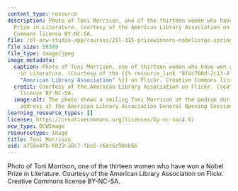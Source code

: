 ```yaml
---
content_type: resource
description: Photo of Toni Morrison, one of the thirteen women who have won a Nobel
  Prize in Literature. Courtesy of the American Library Association on Flickr.  Creative
  Commons license BY-NC-SA.
file: /ol-ocw-studio-app/courses/21l-315-prizewinners-nobelistas-spring-2014/a750e4fb602338c7fbc6c6ec6c90eb66_21l-315s14.jpg
file_size: 50389
file_type: image/jpeg
image_metadata:
  caption: Photo of Toni Morrison, one of thirteen women who have won a Nobel Prize
    in Literature. (Courtesy of the {{% resource_link "8f4c700d-2c13-4f1c-a405-b9579f35b876"
    "American Library Association" %}} on Flickr. Creative Commons license BY-NC-SA.)
  credit: Courtesy of the American Library Association on Flickr. Creative Commons
    license BY-NC-SA.
  image-alt: The photo shows a smiling Toni Morrison at the podium during her keynote
    address at the American Library Association General Opening Session in 2010.
learning_resource_types: []
license: https://creativecommons.org/licenses/by-nc-sa/4.0/
ocw_type: OCWImage
resourcetype: Image
title: Toni Morrison
uid: a750e4fb-6023-38c7-fbc6-c6ec6c90eb66
---
```

Photo of Toni Morrison, one of the thirteen women who have won a Nobel Prize in Literature. Courtesy of the American Library Association on Flickr.  Creative Commons license BY-NC-SA.